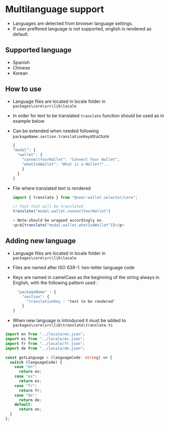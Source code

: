  #  Multilanguage support

- Languages are detected from browser language settings.
- If user preffered language is not supported, english is rendered as default. 

## Supported language
- Spanish 
- Chinese
- Korean

 ## How to use

- Language files are located in locale folder in `packages\core\src\lib\locale`
- In order for text to be translated `translate` function should be used 
  as in example below
- Can be extended when needed following `packageName.section.translationKey`structure

  ```ts
  {
  "modal": {
    "wallet": {
      "connectYourWallet": "Connect Your Wallet",
      "whatIsAWallet": "What is a Wallet?"...
      }
    }
  }
  ```

- File where translated text is rendered 

  ```ts
  import { translate } from "@near-wallet-selector/core";

  // Text that will be translated
  translate("modal.wallet.connectYourWallet")
  
  > Note:should be wrapped accordingly ex. 
  <p>${translate("modal.wallet.whatIsAWallet")}</p>

  ```

## Adding new language
- Language files are located in locale folder in `packages\core\src\lib\locale`
- Files are named after ISO 639-1: two-letter language code
- Keys are named in camelCase as the beginning of the string always in English, with the following pattern used :

  ```ts
    "packageName" : {
      "section": {
        "translationKey : "text to be rendered"
      }
  }
  ```

- When new language is introduced it must be added to `packages\core\src\lib\translate\translate.ts` 

```ts
import en from "../locale/en.json";
import es from "../locale/es.json";
import fr from "../locale/fr.json";
import de from "../locale/de.json";

const getLanguage = (languageCode: string) => {
  switch (languageCode) {
    case "en":
      return en;
    case "es":
      return es;
    case "fr":
      return fr;
    case "de":
      return de;
    default:
      return en;
  }
};
```
